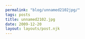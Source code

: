 ```yaml
---
permalink: "blog/unnamed2102jpg/"
tags: posts
title: unnamed2102.jpg
date: 2009-12-20
layout: layouts/post.njk
---
```


